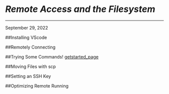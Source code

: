 # ***Remote Access and the Filesystem***
--- 
September 29, 2022

##Installing VScode 

##Remotely Connecting

##Trying Some Commands!
[getstarted_page](https://user-images.githubusercontent.com/114449002/193375389-0059fdb1-0cdc-47b3-91ed-23a276e35e47.png)


##Moving Files with scp

##Setting an SSH Key

##Optimizing Remote Running
